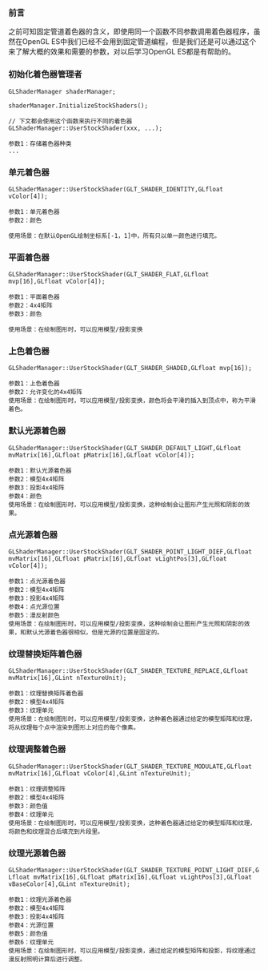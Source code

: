 ### 前言

之前可知固定管道着色器的含义，即使用同一个函数不同参数调用着色器程序，虽然在OpenGL ES中我们已经不会用到固定管道编程，但是我们还是可以通过这个来了解大概的效果和需要的参数，对以后学习OpenGL ES都是有帮助的。



### 初始化着色器管理者

```
GLShaderManager shaderManager; 

shaderManager.InitializeStockShaders(); 

// 下文都会使用这个函数来执行不同的着色器
GLShaderManager::UserStockShader(xxx, ...);

参数1：存储着色器种类
...
```



### 单元着色器

```
GLShaderManager::UserStockShader(GLT_SHADER_IDENTITY,GLfloat vColor[4]);

参数1：单元着色器
参数2：颜色

使用场景：在默认OpenGL绘制坐标系[-1，1]中，所有只以单一颜色进行填充。
```



### 平面着色器

```
GLShaderManager::UserStockShader(GLT_SHADER_FLAT,GLfloat mvp[16],GLfloat vColor[4]);

参数1：平面着色器
参数2：4x4矩阵
参数3：颜色

使用场景：在绘制图形时，可以应用模型/投影变换
```



### 上色着色器

```
GLShaderManager::UserStockShader(GLT_SHADER_SHADED,GLfloat mvp[16]);

参数1：上色着色器
参数2：允许变化的4x4矩阵
使用场景：在绘制图形时，可以应用模型/投影变换，颜色将会平滑的插入到顶点中，称为平滑着色。
```



### 默认光源着色器

```
GLShaderManager::UserStockShader(GLT_SHADER_DEFAULT_LIGHT,GLfloat mvMatrix[16],GLfloat pMatrix[16],GLfloat vColor[4]);

参数1：默认光源着色器
参数2：模型4x4矩阵
参数3：投影4x4矩阵
参数4：颜色
使用场景：在绘制图形时，可以应用模型/投影变换，这种绘制会让图形产生光照和阴影的效果。
```



### 点光源着色器

```
GLShaderManager::UserStockShader(GLT_SHADER_POINT_LIGHT_DIEF,GLfloat mvMatrix[16],GLfloat pMatrix[16],GLfloat vLightPos[3],GLfloat vColor[4]);

参数1：点光源着色器
参数2：模型4x4矩阵
参数3：投影4x4矩阵
参数4：点光源位置
参数5：漫反射颜色
使用场景：在绘制图形时，可以应用模型/投影变换，这种绘制会让图形产生光照和阴影的效果，和默认光源着色器很相似，但是光源的位置是固定的。
```



### 纹理替换矩阵着色器

```
GLShaderManager::UserStockShader(GLT_SHADER_TEXTURE_REPLACE,GLfloat mvMatrix[16],GLint nTextureUnit);

参数1：纹理替换矩阵着色器
参数2：模型4x4矩阵
参数3：纹理单元
使用场景：在绘制图形时，可以应用模型/投影变换，这种着色器通过给定的模型矩阵和纹理，将从纹理每个点中渲染到图形上对应的每个像素。
```



### 纹理调整着色器

```
GLShaderManager::UserStockShader(GLT_SHADER_TEXTURE_MODULATE,GLfloat mvMatrix[16],GLfloat vColor[4],GLint nTextureUnit);

参数1：纹理调整矩阵
参数2：模型4x4矩阵
参数3：颜色值
参数4：纹理单元
使用场景：在绘制图形时，可以应用模型/投影变换，这种着色器通过给定的模型矩阵和纹理，将颜色和纹理混合后填充到片段里。
```





### 纹理光源着色器

```
GLShaderManager::UserStockShader(GLT_SHADER_TEXTURE_POINT_LIGHT_DIEF,G Lfloat mvMatrix[16],GLfloat pMatrix[16],GLfloat vLightPos[3],GLfloat vBaseColor[4],GLint nTextureUnit);

参数1：纹理光源着色器
参数2：模型4x4矩阵
参数3：投影4x4矩阵
参数4：光源位置
参数5：颜色值
参数6：纹理单元
使用场景：在绘制图形时，可以应用模型/投影变换，通过给定的模型矩阵和投影，将纹理通过漫反射照明计算后进行调整。
```

